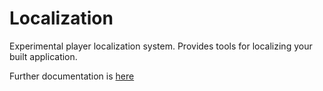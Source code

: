 # Localization 

Experimental player localization system. Provides tools for localizing your built application.

Further documentation is [here](Documentation~/localization.md)